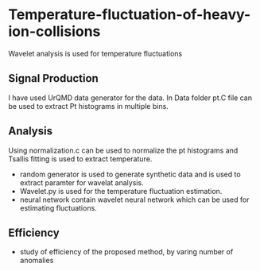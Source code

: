 # Temperature-fluctuation-of-heavy-ion-collisions

Wavelet analysis is used for temperature fluctuations

## Signal Production

I have used UrQMD data generator for the data. In Data folder pt.C file can be used to extract Pt histograms in multiple bins.

## Analysis

Using normalization.c can be used to normalize the pt histograms and Tsallis fitting is used to extract temperature. 
* random generator is used to generate synthetic data and is used to extract paramter for wavelat analysis.
* Wavelet.py is used for the temperature fluctuation estimation.
* neural network contain wavelet neural network which can be used for estimating fluctuations.


## Efficiency

* study of efficiency of the proposed method, by varing number of anomalies
